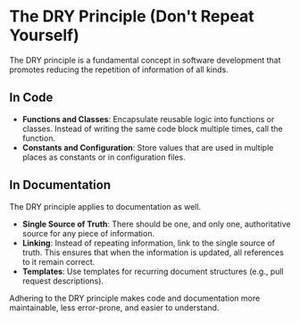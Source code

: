 # The DRY Principle (Don't Repeat Yourself)

The DRY principle is a fundamental concept in software development that promotes reducing the repetition of information of all kinds.

## In Code

- **Functions and Classes**: Encapsulate reusable logic into functions or classes.
  Instead of writing the same code block multiple times, call the function.
- **Constants and Configuration**: Store values that are used in multiple places as constants or in configuration files.

## In Documentation

The DRY principle applies to documentation as well.

- **Single Source of Truth**: There should be one, and only one, authoritative source for any piece of information.
- **Linking**: Instead of repeating information, link to the single source of truth.
  This ensures that when the information is updated, all references to it remain correct.
- **Templates**: Use templates for recurring document structures (e.g., pull request descriptions).

Adhering to the DRY principle makes code and documentation more maintainable, less error-prone, and easier to understand.
